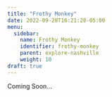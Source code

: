```yaml
---
title: "Frothy Monkey"
date: 2022-09-28T16:21:28-05:00
menu:
  sidebar:
    name: Frothy Monkey
    identifier: frothy-monkey
    parent: explore-nashville
    weight: 10
draft: true
---
```


Coming Soon...

<!-- TODO: Fix the Date -->